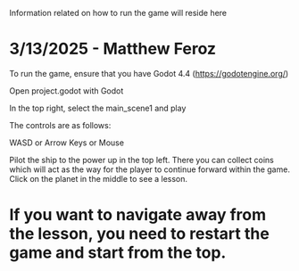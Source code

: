 Information related on how to run the game will reside here

3/13/2025 - Matthew Feroz
====================================================================================================================================================================
To run the game, ensure that you have Godot 4.4 (https://godotengine.org/)

Open project.godot with Godot

In the top right, select the main_scene1 and play

The controls are as follows:

WASD or Arrow Keys or Mouse

Pilot the ship to the power up in the top left. There you can collect coins which will act as the way for the player to continue forward within the game. Click on the planet in the middle to see a lesson. 

If you want to navigate away from the lesson, you need to restart the game and start from the top.
====================================================================================================================================================================
